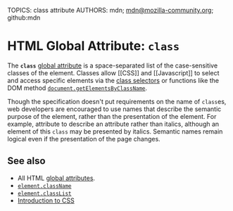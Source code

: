 TOPICS: class attribute
AUTHORS: mdn; mdn@mozilla-community.org; github:mdn

# HTML Global Attribute: `class`

The **`class`** [global attribute](/en/webfrontend/HTML_Global_Attributes)
is a space-separated list of the case-sensitive classes of the element. Classes allow [[CSS]] and
[[Javascript]] to select and access specific elements via the [class selectors](/en/webfrontend/CSS_Class_Selector)
or functions like the DOM method [`document.getElementsByClassName`](/en/webfrontend/Document.getElementsByClassName).

Though the specification doesn't put requirements on the name of `class`es, web developers are
encouraged to use names that describe the semantic purpose of the element, rather than the
presentation of the element. For example, attribute to describe an attribute rather than italics,
although an element of this `class` may be presented by italics. Semantic names remain logical even if
the presentation of the page changes.

## See also

- All HTML [global attributes](/en/webfrontend/HTML_Global_Attributes).
- [`element.className`](/en/webfrontend/Element.className)
- [`element.classList`](/en/webfrontend/Element.classList)
- [Introduction to CSS](https://wiki.developer.mozilla.org/en-US/docs/Learn/CSS/)
